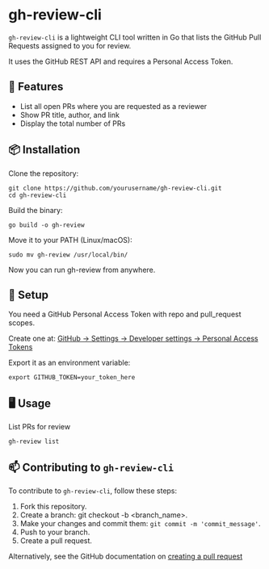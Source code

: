 # gh-review-cli

`gh-review-cli` is a lightweight CLI tool written in Go that lists the GitHub Pull Requests assigned to you for review.

It uses the GitHub REST API and requires a Personal Access Token.

## 🚀 Features

<ul>
    <li>List all open PRs where you are requested as a reviewer</li>
    <li>Show PR title, author, and link</li>
    <li>Display the total number of PRs</li>
</ul>

## 📦 Installation

Clone the repository:
```
git clone https://github.com/yourusername/gh-review-cli.git
cd gh-review-cli
```

Build the binary:
```
go build -o gh-review
```

Move it to your PATH (Linux/macOS):
```
sudo mv gh-review /usr/local/bin/
```

Now you can run gh-review from anywhere.

## 🔑 Setup

You need a GitHub Personal Access Token with repo and pull_request scopes.

Create one at:
<a href="https://github.com/settings/tokens">GitHub → Settings → Developer settings → Personal Access Tokens
</a>

Export it as an environment variable:
```
export GITHUB_TOKEN=your_token_here
```

## 🖥 Usage
List PRs for review
```
gh-review list
```

## 📫 Contributing to `gh-review-cli`

To contribute to `gh-review-cli`, follow these steps:

1. Fork this repository.
2. Create a branch: git checkout -b <branch_name>.
3. Make your changes and commit them: `git commit -m 'commit_message'`.
4. Push to your branch.
5. Create a pull request.

Alternatively, see the GitHub documentation on <a href="https://help.github.com/en/github/collaborating-with-issues-and-pull-requests/creating-a-pull-request">creating a pull request</a>
